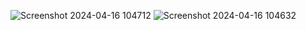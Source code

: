 ![Screenshot 2024-04-16 104712](https://github.com/MehmetSenol/Smtp-email-protocol/assets/83767474/e134e578-42c7-48d6-8aaf-d03d123dfaed)
![Screenshot 2024-04-16 104632](https://github.com/MehmetSenol/Smtp-email-protocol/assets/83767474/f123f4e1-1aa0-4bf9-b7c5-e00f68b05555)
